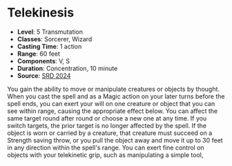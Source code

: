 # Telekinesis

- **Level**: 5 Transmutation
- **Classes**: Sorcerer, Wizard
- **Casting Time**: 1 action
- **Range**: 60 feet
- **Components**: V, S
- **Duration**: Concentration, 10 minute
- **Source**: [SRD 2024](../../../srds/SRD_2024.pdf)

You gain the ability to move or manipulate creatures or objects by thought. When you cast the spell and as a Magic action on your later turns before the spell ends, you can exert your will on one creature or object that you can see within range, causing the appropriate effect below. You can affect the same target round after round or choose a new one at any time. If you switch targets, the prior target is no longer affected by the spell. If the object is worn or carried by a creature, that creature must succeed on a Strength saving throw, or you pull the object away and move it up to 30 feet in any direction within the spell's range. You can exert fine control on objects with your telekinetic grip, such as manipulating a simple tool,

